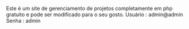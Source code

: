 
Este é um site de gerenciamento de projetos completamente em php gratuito e pode ser modificado para o seu gosto.
Usuário : admin@admin 
Senha : admin




